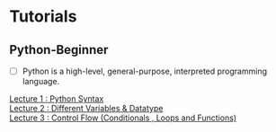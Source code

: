 # Tutorials
## Python-Beginner

- [ ] Python is a high-level, general-purpose, interpreted programming language.

[Lecture 1 : Python Syntax](Lecture-1.ipynb)    
[Lecture 2 : Different Variables & Datatype](Lecture-2.ipynb)    
[Lecture 3 : Control Flow (Conditionals , Loops and Functions)](Lecture-3.ipynb)    
 
